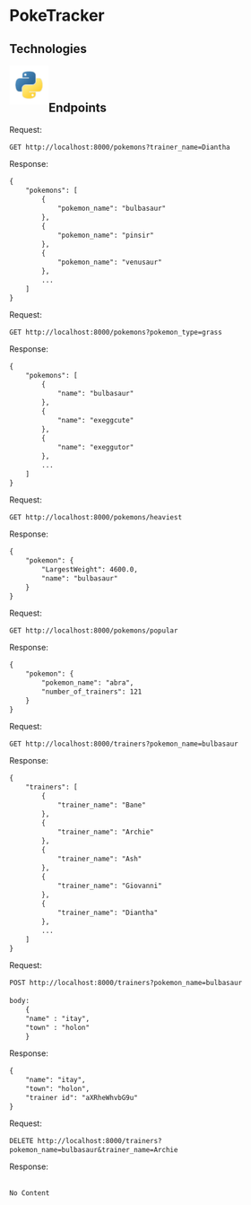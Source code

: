 # PokeTracker

## Technologies

<img align="left" alt="Pyton" width="70px" src="https://raw.githubusercontent.com/github/explore/80688e429a7d4ef2fca1e82350fe8e3517d3494d/topics/python/python.png" />



<br />
<br />

## Endpoints

Request:

```
GET http://localhost:8000/pokemons?trainer_name=Diantha
```

Response:

```
{
    "pokemons": [
        {
            "pokemon_name": "bulbasaur"
        },
        {
            "pokemon_name": "pinsir"
        },
        {
            "pokemon_name": "venusaur"
        },
        ...
    ]
}
```

Request:

```
GET http://localhost:8000/pokemons?pokemon_type=grass
```

Response:

```
{
    "pokemons": [
        {
            "name": "bulbasaur"
        },
        {
            "name": "exeggcute"
        },
        {
            "name": "exeggutor"
        },
        ...
    ]
}
```

Request:

```
GET http://localhost:8000/pokemons/heaviest
```

Response:

```
{
    "pokemon": {
        "LargestWeight": 4600.0,
        "name": "bulbasaur"
    }
}
```

Request:

```
GET http://localhost:8000/pokemons/popular
```

Response:

```
{
    "pokemon": {
        "pokemon_name": "abra",
        "number_of_trainers": 121
    }
}
```

Request:

```
GET http://localhost:8000/trainers?pokemon_name=bulbasaur
```

Response:

```
{
    "trainers": [
        {
            "trainer_name": "Bane"
        },
        {
            "trainer_name": "Archie"
        },
        {
            "trainer_name": "Ash"
        },
        {
            "trainer_name": "Giovanni"
        },
        {
            "trainer_name": "Diantha"
        },
        ...
    ]
}
```

Request:

```
POST http://localhost:8000/trainers?pokemon_name=bulbasaur

body:
    {
    "name" : "itay",
    "town" : "holon"
    }
```

Response:

```
{
    "name": "itay",
    "town": "holon",
    "trainer id": "aXRheWhvbG9u"
}
```

Request:

```
DELETE http://localhost:8000/trainers?pokemon_name=bulbasaur&trainer_name=Archie

```

Response:

```

No Content

```
